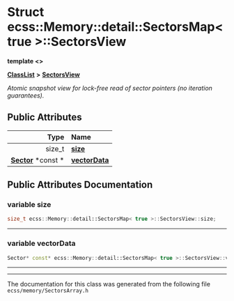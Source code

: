 

# Struct ecss::Memory::detail::SectorsMap&lt; true &gt;::SectorsView

**template &lt;&gt;**



[**ClassList**](annotated.md) **>** [**SectorsView**](structecss_1_1Memory_1_1detail_1_1SectorsMap_3_01true_01_4_1_1SectorsView.md)



_Atomic snapshot view for lock-free read of sector pointers (no iteration guarantees)._ 






















## Public Attributes

| Type | Name |
| ---: | :--- |
|  size\_t | [**size**](#variable-size)  <br> |
|  [**Sector**](structecss_1_1Memory_1_1Sector.md) \*const  \* | [**vectorData**](#variable-vectordata)  <br> |












































## Public Attributes Documentation




### variable size 

```C++
size_t ecss::Memory::detail::SectorsMap< true >::SectorsView::size;
```




<hr>



### variable vectorData 

```C++
Sector* const* ecss::Memory::detail::SectorsMap< true >::SectorsView::vectorData;
```




<hr>

------------------------------
The documentation for this class was generated from the following file `ecss/memory/SectorsArray.h`

